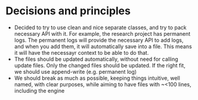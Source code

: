 # Decisions and principles
- Decided to try to use clean and nice separate classes, and try to pack necessary API with it. For example, the research project has permanent logs. The permanent logs will provide the necessary API to add logs, and when you add them, it will automatically save into a file. This means it will have the necessayr context to be able to do that.
- The files should be updated automatically, without need for calling update files. Only the changed files should be updated. If the right fit, we should use append-write (e.g. permanent log)
- We should break as much as possible, keeping things intuitive, well named, with clear purposes, while aiming to have files with ~<100 lines, including the engine
